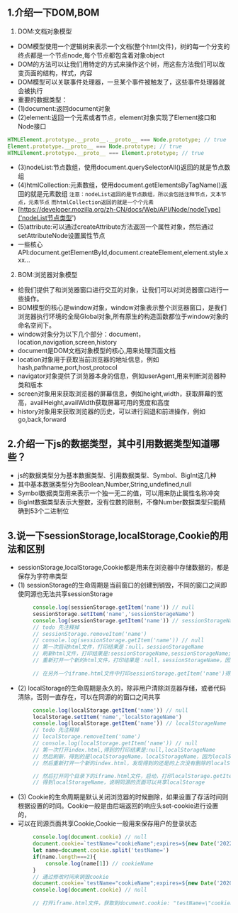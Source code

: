 ## 1.介绍一下DOM,BOM
1. DOM:文档对象模型
* DOM模型使用一个逻辑树来表示一个文档(整个html文件)，树的每一个分支的终点都是一个节点node,每个节点都包含着对象object
* DOM的方法可以让我们用特定的方式来操作这个树，用这些方法我们可以改变页面的结构，样式，内容
* DOM模型可以关联事件处理器，一旦某个事件被触发了，这些事件处理器就会被执行
* 重要的数据类型：
* (1)document:返回document对象
* (2)element:返回一个元素或者节点，element对象实现了Element接口和Node接口
```javascript
HTMLElement.prototype.__proto__.__proto__ === Node.prototype; // true
Element.prototype.__proto__ === Node.prototype; // true 
HTMLElement.prototype.__proto__ === Element.prototype; // true
```
* (3)nodeList:节点数组，使用document.querySelectorAll()返回的就是节点数组
* (4)htmlCollection:元素数组，使用document.getElementsByTagName()返回的就是元素数组
`注意：nodeList返回的是节点数组，所以会包括注释节点，文本节点，元素节点`
`而htmlCollection返回的就是一个个元素`
* [https://developer.mozilla.org/zh-CN/docs/Web/API/Node/nodeType]('nodeList节点类型')
* (5)attribute:可以通过createAttribute方法返回一个属性对象，然后通过setAttributeNode设置属性节点
* 一些核心API:document.getElementById,document.createElement,element.style.xxx...

2. BOM:浏览器对象模型
* 给我们提供了和浏览器窗口进行交互的对象，让我们可以对浏览器窗口进行一些操作。
* BOM模型的核心是window对象，window对象表示整个浏览器窗口，是我们浏览器执行环境的全局Global对象,所有原生的构造函数都位于window对象的命名空间下。
* window对象分为以下几个部分：document，location,navigation,screen,history
* document是DOM文档对象模型的核心,用来处理页面文档
* location对象用于获取当前浏览器的地址信息，例如hash,pathname,port,host,protocol
* navigator对象提供了浏览器本身的信息，例如userAgent,用来判断浏览器种类和版本
* screen对象用来获取浏览器的屏幕信息，例如height,width，获取屏幕的宽高，availHeight,availWidth获取屏幕可用的宽度和高度
* history对象用来获取浏览器的历史，可以进行回退和前进操作，例如go,back,forward

## 2.介绍一下js的数据类型，其中引用数据类型知道哪些？
* js的数据类型分为基本数据类型、引用数据类型、Symbol、BigInt这几种
* 其中基本数据类型分为Boolean,Number,String,undefined,null
* Symbol数据类型用来表示一个独一无二的值，可以用来防止属性名称冲突
* BigInt数据类型表示大整数，没有位数的限制，不像Number数据类型只能精确到53个二进制位

## 3.说一下sessionStorage,localStorage,Cookie的用法和区别
* sessionStorage,localStorage,Cookie都是用来在浏览器中存储数据的，都是保存为字符串类型
* (1) sessionStorage的生命周期是当前窗口的创建到销毁，不同的窗口之间即使同源也无法共享sessionStorage
```javascript
        console.log(sessionStorage.getItem('name')) // null
        sessionStorage.setItem('name','sessionStorageName')
        console.log(sessionStorage.getItem('name')) // sessionStorageName
        // todo 先注释掉
        // sessionStorage.removeItem('name')
        // console.log(sessionStorage.getItem('name')) // null
        // 第一次启动html文件，打印结果是：null，sessionStorageName
        // 刷新html文件，打印结果是:sessionStorageName,sessionStorageName; (这是因为sessionStorage没有删除，所以得到的还是当前会话的sessionStorage)
        // 重新打开一个新的html文件，打印结果是：null，sessionStorageName，因为是新的会话
        
        // 在另外一个iframe.html文件中打印sessionStorage.getItem('name')得到的是null，因为sessionStorage即使同源也不能共享
```
* (2) localStorage的生命周期是永久的，除非用户清除浏览器存储，或者代码清除，否则一直存在，可以在同源的的窗口之间共享
```javascript
        console.log(localStorage.getItem('name')) // null
        localStorage.setItem('name','localStorageName')
        console.log(localStorage.getItem('name')) // localStorageName
        // todo 先注释掉
        // localStorage.removeItem('name')
        // console.log(localStorage.getItem('name')) // null
        // 第一次打开index.html,得到的打印结果是:null,localStorageName
        // 然后刷新，得到的是localStorageName，localStorageName，因为localStorage只要不删除就会永久保存
        // 然后重新打开一个新的index.html，发现得到的还是的上次没有删除的localStorageName,localStorageName

        // 然后打开同个目录下的iframe.html文件，启动，打印localStorage.getItem('name')
        // 得到localStorageName，说明同源的页面可以共享localStorage
```
* (3) Cookie的生命周期是默认关闭浏览器的时候删除，如果设置了存活时间则根据设置的时间。Cookie一般是由后端返回的响应头set-cookie进行设置的，
* 可以在同源页面共享Cookie,Cookie一般用来保存用户的登录状态
```javascript
        console.log(document.cookie) // null
        document.cookie=`testName="cookieName";expires=${new Date('2022-9-10')}`
        let name=document.cookie.split('testName=')
        if(name.length===2){
            console.log(name[1]) // cookieName
        }
        // 通过修改时间来销毁cookie
        document.cookie=`testName="cookieName";expires=${new Date('2020-9-10')}`
        console.log(document.cookie) // null
        
        // 打开iframe.html文件，获取到document.cookie: "testName=\"cookieName\""
```


